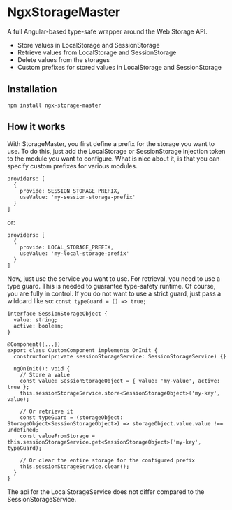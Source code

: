 # NgxStorageMaster<T>

A full Angular-based type-safe wrapper around the Web Storage API.

- Store values in LocalStorage and SessionStorage
- Retrieve values from LocalStorage and SessionStorage
- Delete values from the storages
- Custom prefixes for stored values in LocalStorage and SessionStorage

## Installation
`npm install ngx-storage-master`

## How it works
With StorageMaster, you first define a prefix for the storage you want to use. To do this, just add the LocalStorage or SessionStorage injection token to the module you want to configure. What is nice about it, is that you can specify custom prefixes for various modules.

```
providers: [
  {
    provide: SESSION_STORAGE_PREFIX,
    useValue: 'my-session-storage-prefix'
  }
]
```

or:

```
providers: [
  {
    provide: LOCAL_STORAGE_PREFIX,
    useValue: 'my-local-storage-prefix'
  }
]
```

Now, just use the service you want to use. For retrieval, you need to use a type guard. This is needed to guarantee type-safety runtime. Of course, you are fully in control. If you do not want to use a strict guard, just pass a wildcard like so: `const typeGuard = () => true;`

```
interface SessionStorageObject {
  value: string;
  active: boolean;
}

@Component({...})
export class CustomComponent implements OnInit {
  constructor(private sessionStorageService: SessionStorageService) {}

  ngOnInit(): void {
    // Store a value
    const value: SessionStorageObject = { value: 'my-value', active: true };
    this.sessionStorageService.store<SessionStorageObject>('my-key', value);

    // Or retrieve it
    const typeGuard = (storageObject: StorageObject<SessionStorageObject>) => storageObject.value.value !== undefined;
    const valueFromStorage = this.sessionStorageService.get<SessionStorageObject>('my-key', typeGuard);
    
    // Or clear the entire storage for the configured prefix
    this.sessionStorageService.clear();
  }
}
```

The api for the LocalStorageService does not differ compared to the SessionStorageService.
